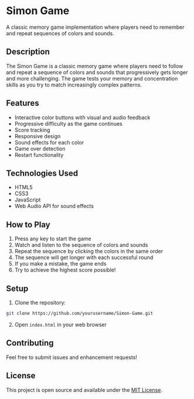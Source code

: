 # Simon Game

A classic memory game implementation where players need to remember and repeat sequences of colors and sounds.

## Description

The Simon Game is a classic memory game where players need to follow and repeat a sequence of colors and sounds that progressively gets longer and more challenging. The game tests your memory and concentration skills as you try to match increasingly complex patterns.

## Features

- Interactive color buttons with visual and audio feedback
- Progressive difficulty as the game continues
- Score tracking
- Responsive design
- Sound effects for each color
- Game over detection
- Restart functionality

## Technologies Used

- HTML5
- CSS3
- JavaScript
- Web Audio API for sound effects

## How to Play

1. Press any key to start the game
2. Watch and listen to the sequence of colors and sounds
3. Repeat the sequence by clicking the colors in the same order
4. The sequence will get longer with each successful round
5. If you make a mistake, the game ends
6. Try to achieve the highest score possible!

## Setup

1. Clone the repository:
```bash
git clone https://github.com/yourusername/Simon-Game.git
```

2. Open `index.html` in your web browser

## Contributing

Feel free to submit issues and enhancement requests!

## License

This project is open source and available under the [MIT License](LICENSE).
